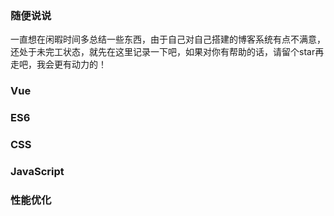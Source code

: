 ###   随便说说  ### 
一直想在闲暇时间多总结一些东西，由于自己对自己搭建的博客系统有点不满意，还处于未完工状态，就先在这里记录一下吧，如果对你有帮助的话，请留个star再走吧，我会更有动力的！

###  Vue  ###

###  ES6  ###

###  CSS  ###

###  JavaScript  ###

###  性能优化  ###

